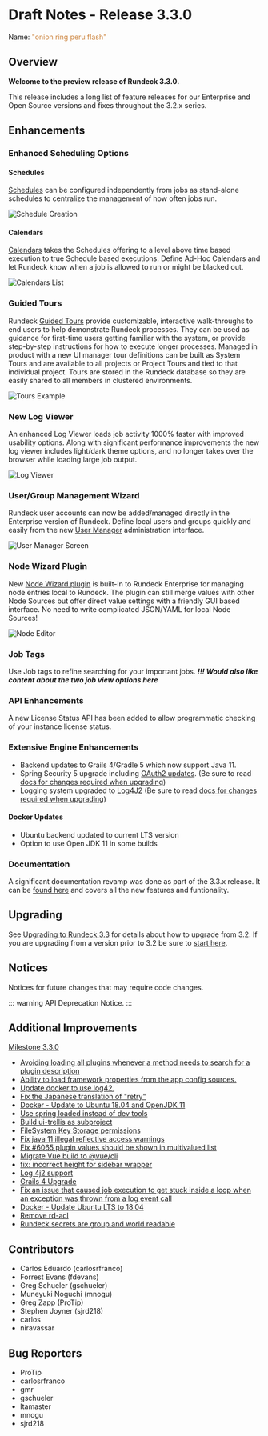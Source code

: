 # Draft Notes - Release 3.3.0

Name: <span style="color: peru"><span class="glyphicon glyphicon-flash"></span> "onion ring peru flash"</span>

## Overview
**Welcome to the preview release of Rundeck 3.3.0.**

This release includes a long list of feature releases for our Enterprise and Open Source versions and fixes throughout the 3.2.x series.

## Enhancements

### Enhanced Scheduling Options
#### Schedules
[Schedules](/manual/schedules/project-schedules) can be configured independently from jobs as stand-alone schedules to centralize the management of how often jobs run.

![Schedule Creation](~@assets/img/project-schedules-create-form.png)

#### Calendars
[Calendars](/manual/calendars) takes the Schedules offering to a level above time based execution to true Schedule based executions.  Define Ad-Hoc Calendars and let Rundeck know when a job is allowed to run or might be blacked out.

![Calendars List](~@assets/img/relnotes-330-calendars.png)

### Guided Tours
Rundeck [Guided Tours](/manual/tour-manager) provide customizable, interactive walk-throughs to end users to help demonstrate Rundeck processes.  They can be used as guidance for first-time users getting familiar with the system, or provide step-by-step instructions for how to execute longer processes.  Managed in product with a new UI manager tour definitions can be built as System Tours and are available to all projects or Project Tours and tied to that individual project.  Tours are stored in the Rundeck database so they are easily shared to all members in clustered environments.

![Tours Example](~@assets/img/relnotes-330-tours.png)

### New Log Viewer
An enhanced Log Viewer loads job activity 1000% faster with improved usability options.  Along with significant performance improvements the new log viewer includes light/dark theme options, and no longer takes over the browser while loading large job output.

![Log Viewer](~@assets/img/relnotes-330-eventview.png)

### User/Group Management Wizard
Rundeck user accounts can now be added/managed directly in the Enterprise version of Rundeck. Define local users and groups quickly and easily from the new [User Manager](/manual/user-management/user-mgmt.html#manage-local-users) administration interface.

![User Manager Screen](~@assets/img/usermgr-manage-users.png)

### Node Wizard Plugin
New [Node Wizard plugin](/administration/projects/resource-model-sources/node-wizard) is built-in to Rundeck Enterprise for managing node entries local to Rundeck.  The plugin can still merge values with other Node Sources but offer direct value settings with a friendly GUI based interface.  No need to write complicated JSON/YAML for local Node Sources!

![Node Editor](~@assets/img/relnotes-330-nodeedit.png)

### Job Tags
Use Job tags to refine searching for your important jobs.  ***!!! Would also like content about the two job view options here***

### API Enhancements
A new License Status API has been added to allow programmatic checking of your instance license status.

### Extensive Engine Enhancements
- Backend updates to Grails 4/Gradle 5 which now support Java 11.
- Spring Security 5 upgrade including [OAuth2 updates](/administration/security/sso). (Be sure to read [docs for changes required when upgrading](/upgrading/upgrading-to-rundeck-3.3.html))
- Logging system upgraded to [Log4J2](https://logging.apache.org/log4j/2.x/) (Be sure to read [docs for changes required when upgrading](/upgrading/upgrading-to-rundeck-3.3.html))

#### Docker Updates
- Ubuntu backend updated to current LTS version
- Option to use Open JDK 11 in some builds

### Documentation
A significant documentation revamp was done as part of the 3.3.x release.  It can be [found here](https://docs.rundeck.com/) and covers all the new features and funtionality.

## Upgrading
See [Upgrading to Rundeck 3.3](/upgrading/upgrading-to-rundeck-3.3.html) for details about how to upgrade from 3.2.  If you are upgrading from a version prior to 3.2 be sure to [start here](/upgrading/).

## Notices
Notices for future changes that may require code changes.

::: warning
  API Deprecation Notice.
:::

## Additional Improvements

[Milestone 3.3.0](https://github.com/rundeck/rundeck/milestone/144)

* [Avoiding loading all plugins whenever a method needs to search for a plugin description](https://github.com/rundeck/rundeck/pull/6091)
* [Ability to load framework properties from the app config sources.](https://github.com/rundeck/rundeck/pull/6090)
* [Update docker to use log42.](https://github.com/rundeck/rundeck/pull/6087)
* [Fix the Japanese translation of "retry"](https://github.com/rundeck/rundeck/pull/6085)
* [Docker - Update to Ubuntu 18.04 and OpenJDK 11](https://github.com/rundeck/rundeck/pull/6083)
* [Use spring loaded instead of dev tools](https://github.com/rundeck/rundeck/pull/6080)
* [Build ui-trellis as subproject](https://github.com/rundeck/rundeck/pull/6079)
* [FileSystem Key Storage permissions ](https://github.com/rundeck/rundeck/pull/6072)
* [Fix java 11 illegal reflective access warnings](https://github.com/rundeck/rundeck/pull/6071)
* [Fix #6065 plugin values should be shown in multivalued list](https://github.com/rundeck/rundeck/pull/6066)
* [Migrate Vue build to @vue/cli](https://github.com/rundeck/rundeck/pull/6064)
* [fix: incorrect height for sidebar wrapper](https://github.com/rundeck/rundeck/pull/6063)
* [Log 4j2 support](https://github.com/rundeck/rundeck/pull/6052)
* [Grails 4 Upgrade](https://github.com/rundeck/rundeck/pull/6051)
* [Fix an issue that caused job execution to get stuck inside a loop when an exception was thrown from a log event call](https://github.com/rundeck/rundeck/pull/6050)
* [Docker - Update Ubuntu LTS to 18.04](https://github.com/rundeck/rundeck/issues/6032)
* [Remove rd-acl](https://github.com/rundeck/rundeck/pull/5920)
* [Rundeck secrets are group and world readable](https://github.com/rundeck/rundeck/issues/3017)

## Contributors

* Carlos Eduardo (carlosrfranco)
* Forrest Evans (fdevans)
* Greg Schueler (gschueler)
* Muneyuki Noguchi (mnogu)
* Greg Zapp (ProTip)
* Stephen Joyner (sjrd218)
* carlos
* niravassar

## Bug Reporters

* ProTip
* carlosrfranco
* gmr
* gschueler
* ltamaster
* mnogu
* sjrd218
